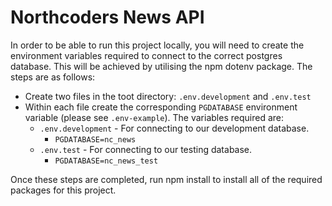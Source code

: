 # Northcoders News API

In order to be able to run this project locally, you will need to create the environment variables required to connect to the correct postgres database. This will be achieved by utilising the npm dotenv package. The steps are as follows:

- Create two files in the toot directory: `.env.development` and `.env.test`
- Within each file create the corresponding `PGDATABASE` environment variable (please see `.env-example`). The variables required are:
    - `.env.development` - For connecting to our development database.
        - `PGDATABASE=nc_news`
    - `.env.test` - For connecting to our testing database.
        - `PGDATABASE=nc_news_test`

Once these steps are completed, run npm install to install all of the required packages for this project.